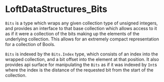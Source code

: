 # LoftDataStructures_Bits

`Bits` is a type which wraps any given collection type of unsigned integers,
and provides an interface to that base collection which allows access to it as
if it were a collection of the bits making up the elements of the underlying
collection. This allows for an extremely compact representation for a collection
of Bools.

`Bits` is indexed by the `Bits.Index` type, which consists of an index into
the wrapped collection, and a bit offset into the element at that position. It
also provides api surface for manipulating the `Bits` as if it was indexed by
`Int`s where the index is the distance of the requested bit from the start of
the collection.
